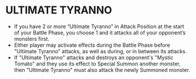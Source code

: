 # ULTIMATE TYRANNO

*   If you have 2 or more “Ultimate Tyranno” in Attack Position at the start of your Battle Phase, you choose 1 and it attacks all of your opponent’s monsters first.
*   Either player may activate effects during the Battle Phase before "Ultimate Tyranno" attacks, as well as during, or in between its attacks.
*   If "Ultimate Tyranno" attacks and destroys an opponent's "Mystic Tomato" and they use its effect to Special Summon another monster, then "Ultimate Tyranno" must also attack the newly Summoned monster.
